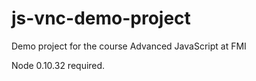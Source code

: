 js-vnc-demo-project
===================

Demo project for the course Advanced JavaScript at FMI

Node 0.10.32 required.
